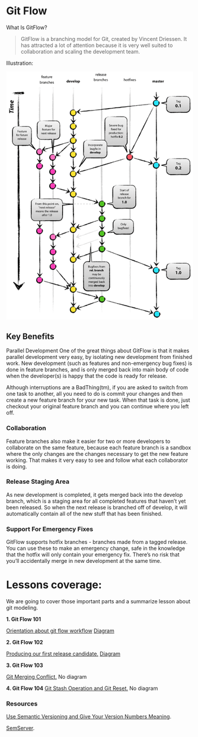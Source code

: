 # Git Flow 

What Is GitFlow?

> GitFlow is a branching model for Git, created by Vincent Driessen. It has attracted a lot of attention because it is very well suited to collaboration and scaling the development team.


Illustration:

![alt text](/lessons/git-model@2x.png)


## Key Benefits
Parallel Development
One of the great things about GitFlow is that it makes parallel development very easy, by isolating new development from finished work. New development (such as features and non-emergency bug fixes) is done in feature branches, and is only merged back into main body of code when the developer(s) is happy that the code is ready for release.

Although interruptions are a BadThing(tm), if you are asked to switch from one task to another, all you need to do is commit your changes and then create a new feature branch for your new task. When that task is done, just checkout your original feature branch and you can continue where you left off.

### Collaboration
Feature branches also make it easier for two or more developers to collaborate on the same feature, because each feature branch is a sandbox where the only changes are the changes necessary to get the new feature working. That makes it very easy to see and follow what each collaborator is doing.

### Release Staging Area
As new development is completed, it gets merged back into the develop branch, which is a staging area for all completed features that haven’t yet been released. So when the next release is branched off of develop, it will automatically contain all of the new stuff that has been finished.

### Support For Emergency Fixes
GitFlow supports hotfix branches - branches made from a tagged release. You can use these to make an emergency change, safe in the knowledge that the hotfix will only contain your emergency fix. There’s no risk that you’ll accidentally merge in new development at the same time.


# Lessons coverage:

We are going to cover those important parts and a summarize lesson about git modeling.

**1. Git Flow 101**

[Orientation about git flow workflow](/lessons/git-flow-101.md)
[Diagram](lessons/git-flow-101-diagram.md)

**2. Git Flow 102**

[Producing our first release candidate.](/lessons/git-flow-102.md)
[Diagram](lessons/git-flow-102-diagram.md)

**3. Git Flow 103**  

[Git Merging Conflict.](/lessons/git-flow-103.md)
No diagram

**4. Git Flow 104** 
[Git Stash Operation and Git Reset.](/lessons/git-flow-104.md)
No diagram

### Resources

[Use Semantic Versioning and Give Your Version Numbers Meaning](https://embeddedartistry.com/blog/2017/12/7/start-using-semantic-versioning-to-give-your-version-numbers-meaning).

[SemServer](https://semver.org/).
